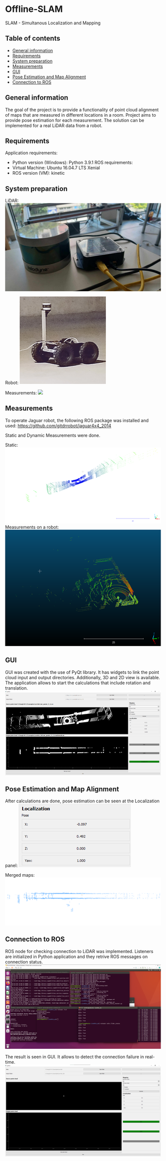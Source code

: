 # Offline-SLAM

SLAM - Simultanous Localization and Mapping

## Table of contents
* [General information](#general-information)
* [Requirements](#requirements)
* [System preparation](#requirements)
* [Measurements](#measurements)
* [GUI](#gui)
* [Pose Estimation and Map Alignment](#pose-estimation-and-map-alignment)
* [Connection to ROS](#connection-to-ros)

## General information

The goal of the project is to provide a functionality of point cloud alignment of maps that are measured in different locations in a room. Project aims to provide pose estimation for each measurement. The solution can be implemented for a real LiDAR data from a robot.

## Requirements

Application requirements:
* Python version (Windows): Python 3.9.1
ROS requirements:
* Virtual Machine: Ubuntu 16.04.7 LTS Xenial
* ROS version (VM): kinetic

## System preparation

LiDAR:
![ScreenShot](/screenshots/LiDAR.png)

Robot:
![ScreenShot](/screenshots/robot.png)

Measurements:
![](/screenshots/robot-driving.gif)

## Measurements

To operate Jaguar robot, the following ROS package was installed and used:
https://github.com/gitdrrobot/jaguar4x4_2014

Static and Dynamic Measurements were done. 

Static:
![ScreenShot](/screenshots/static-scan.png)
Measurements on a robot:
![ScreenShot](/screenshots/dynamic-scan.png)

## GUI

GUI was created with the use of PyQt library. It has widgets to link the point cloud input and output directories. Additionally, 3D and 2D view is available. The application allows to start the calculations that include rotation and translation. 
![ScreenShot](/screenshots/gui.png)

## Pose Estimation and Map Alignment

After calculations are done, pose estimation can be seen at the Localization panel:
![ScreenShot](/screenshots/pose.png)

Merged maps:
![ScreenShot](/screenshots/map.png)

## Connection to ROS

ROS node for checking connection to LiDAR was implemented. Listeners are initialized in Python application and they retrive ROS messages on connection status. 
![ScreenShot](/screenshots/rosbridge.png)

The result is seen in GUI. It allows to detect the connection failure in real-time.  
![ScreenShot](/screenshots/gui-with-ros.png)
